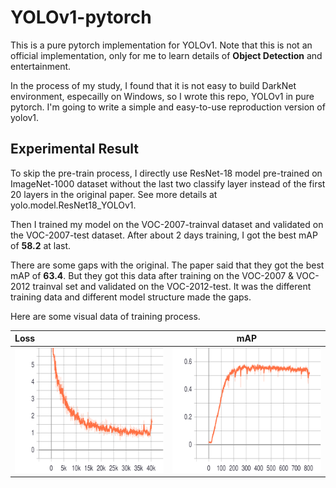 # YOLOv1-pytorch
This is a pure pytorch implementation for YOLOv1. 
Note that this is not an official implementation, 
only for me to learn details of **Object Detection** and 
entertainment. 

In the process of my study, I found that it is
not easy to build DarkNet environment, especailly on Windows,
so I wrote this repo, YOLOv1 in pure pytorch. I'm going to 
write a simple and easy-to-use reproduction version of yolov1.

## Experimental Result
To skip the pre-train process, I directly use ResNet-18 model pre-trained on 
ImageNet-1000 dataset without the last two classify layer instead of the 
first 20 layers in the original paper. See more details at 
yolo.model.ResNet18_YOLOv1.

Then I trained my model on the VOC-2007-trainval dataset and validated on the
VOC-2007-test dataset. After about 2 days training, I got the best mAP of **58.2**
at last.

There are some gaps with the original. The paper said that they got the best mAP
of **63.4**. But they got this data after training on the VOC-2007 & VOC-2012 trainval
set and validated on the VOC-2012-test. It was the different training data and different
model structure made the gaps.

Here are some visual data of training process.

| Loss      | mAP |
| :---        |    :----:   |
| <img src="doc/Global_Loss (train).svg" width="300" height="200"/> | <img src="doc/Global_mAP (eval).svg" width="300" height="200"/>      |

